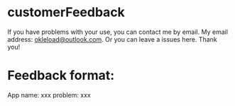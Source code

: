 # customerFeedback
If you have problems with your use, you can contact me by email. My email address: okleload@outlook.com. Or you can leave a issues here. Thank you!

# Feedback format:
 App name: xxx
 problem: xxx
